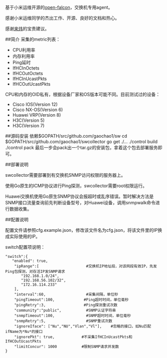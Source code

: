

基于小米运维开源的[open-falcon](http://open-falcon.com)，交换机专用agent。

感谢小米运维同学的杰出工作、开源、良好的文档和热心。

感谢[来炜](https://github.com/laiwei)的宝贵建议。

##简介
采集的metric列表：

* CPU利用率
* 内存利用率
* Ping延时
* IfHCInOctets
* IfHCOutOctets
* IfHCInUcastPkts
* IfHCOutUcastPkts

CPU和内存的OID私有，根据设备厂家和OS版本可能不同。目前测试过的设备：

* Cisco IOS(Version 12)
* Cisco NX-OS(Version 6)
* Huawei VRP(Version 8)
* H3C(Version 5)
* H3C(Version 7)

##源码安装
	依赖$GOPATH/src/github.com/gaochao1/sw
	cd $GOPATH/src/github.com/gaochao1/swcollector
	go get ./...
	./control build
	./control pack
	最后一步会pack出一个tar.gz的安装包，拿着这个包去部署服务即可。

##部署说明

swcollector需要部署到有交换机SNMP访问权限的服务器上。

使用Go原生的ICMP协议进行Ping探测，swcollector需要root权限运行。

Huawei交换机使用Go原生SNMP协议会报超时或乱序错误。暂时解决方法是SNMP接口流量查询前先判断设备型号，对Huawei设备，调用snmpwalk命令进行数据收集。


##配置说明

配置文件请参照cfg.example.json，修改该文件名为cfg.json，将该文件里的IP换成实际使用的IP。

switch配置项说明：

	"switch":{
	   "enabled": true,          
		"ipRange":[						#交换机IP地址段，对该网段有效IP，先发Ping包探测，对存活IP发SNMP请求
           "192.168.1.0/24",      
           "192.168.56.102/32",
           "172.16.114.233" 
 		],
		"interval":60,					#采集间隔，单位秒
		"pingTimeout":100, 			   #Ping超时时间，单位毫秒
		"pingRetry":3,				   #Ping探测重试次数
		"community":"public",			#SNMP认证字符串
		"snmpTimeout":100,				#SNMP超时时间，单位毫秒
		"snmpRetry":5,					#SNMP重试次数
		"ignoreIface": ["Nu","NU","Vlan","Vl"],    #忽略的接口，如Nu匹配ifName为*Nu*的接口
		"ignorePkt": true,            #不采集IfHCInUcastPkts和IfHCOutUcastPkts		
 		"limitConcur": 1000           #限制SNMP请求并发数
    }


